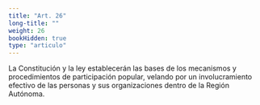 ```yaml
---
title: "Art. 26"
long-title: ""
weight: 26
bookHidden: true
type: "articulo"
---
```


La Constitución y la ley establecerán las bases de los mecanismos y procedimientos de participación popular, velando por un involucramiento efectivo de las personas y sus organizaciones dentro de la Región Autónoma.
